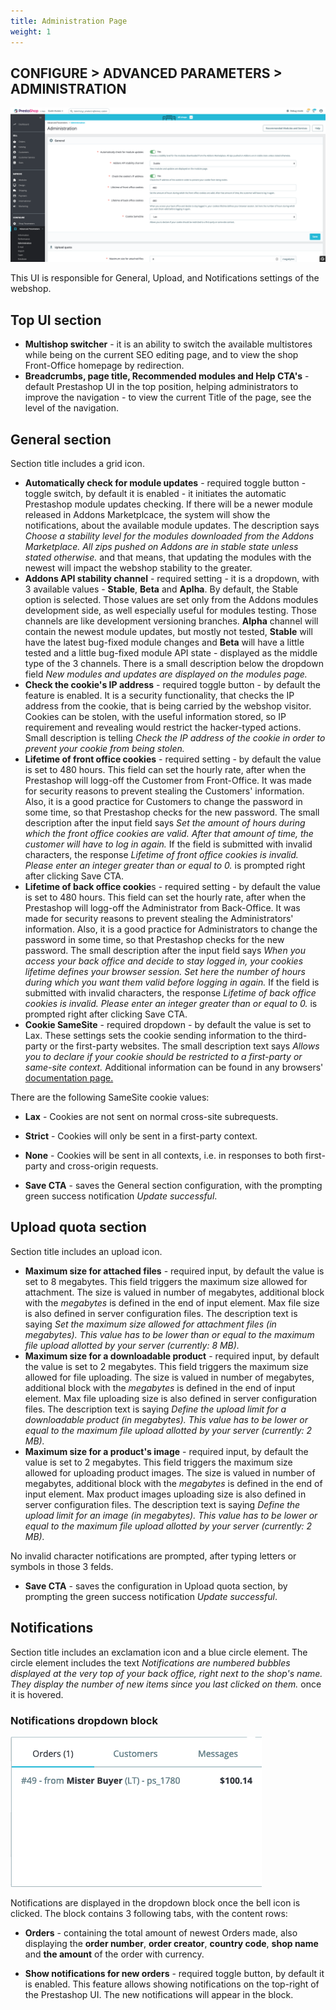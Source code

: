 ```yaml
---
title: Administration Page
weight: 1
---
```


## CONFIGURE > ADVANCED PARAMETERS > ADMINISTRATION

![Administration](static/img/configure-administration.png)

This UI is responsible for General, Upload, and Notifications settings of the webshop.

## Top UI section

- **Multishop switcher** - it is an ability to switch the available multistores while being on the current SEO editing page, and to view the shop Front-Office homepage by redirection.
- **Breadcrumbs, page title, Recommended modules and Help CTA's** - default Prestashop UI in the top position, helping administrators to improve the navigation - to view the current Title of the page, see the level of the navigation.

## General section

Section title includes a grid icon.

- **Automatically check for module updates** - required toggle button - toggle switch, by default it is enabled - it initiates the automatic Prestashop module updates checking. If there will be a newer module released in Addons Marketplcace, the system will show the notifications, about the available module updates. The description says _Choose a stability level for the modules downloaded from the Addons Marketplace. All zips pushed on Addons are in stable state unless stated otherwise._ and that means, that updating the modules with the newest will impact the webshop stability to the greater.
- **Addons API stability channel** - required setting - it is a dropdown, with 3 available values - **Stable**, **Beta** and **Aplha**. By default, the Stable option is selected. Those values are set only from the Addons modules development side, as well especially useful for modules testing. Those channels are like development versioning branches. **Alpha** channel will contain the newest module updates, but mostly not tested, **Stable** will have the latest bug-fixed module changes and **Beta** will have a little tested and a little bug-fixed module API state - displayed as the middle type of the 3 channels. There is a small description below the dropdown field _New modules and updates are displayed on the modules page._
- **Check the cookie's IP address** - required toggle button - by default the feature is enabled. It is a security functionality, that checks the IP address from the cookie, that is being carried by the webshop visitor. Cookies can be stolen, with the useful information stored, so IP requirement and revealing would restrict the hacker-typed actions. Small description is telling _Check the IP address of the cookie in order to prevent your cookie from being stolen._
- **Lifetime of front office cookies** - required setting - by default the value is set to 480 hours. This field can set the hourly rate, after when the Prestashop will logg-off the Customer from Front-Office. It was made for security reasons to prevent stealing the Customers' information. Also, it is a good practice for Customers to change the password in some time, so that Prestashop checks for the new password. The small description after the input field says _Set the amount of hours during which the front office cookies are valid. After that amount of time, the customer will have to log in again._ If the field is submitted with invalid characters, the response _Lifetime of front office cookies is invalid. Please enter an integer greater than or equal to 0._ is prompted right after clicking Save CTA. 
- **Lifetime of back office cookie**s - required setting - by default the value is set to 480 hours. This field can set the hourly rate, after when the Prestashop will logg-off the Administrator from Back-Office. It was made for security reasons to prevent stealing the Administrators' information. Also, it is a good practice for Administrators to change the password in some time, so that Prestashop checks for the new password. The small description after the input field says _When you access your back office and decide to stay logged in, your cookies lifetime defines your browser session. Set here the number of hours during which you want them valid before logging in again._ If the field is submitted with invalid characters, the response _Lifetime of back office cookies is invalid. Please enter an integer greater than or equal to 0._ is prompted right after clicking Save CTA. 
- **Cookie SameSite** - required dropdown - by default the value is set to Lax. These settings sets the cookie sending information to the third-party or the first-party websites. The small description text says _Allows you to declare if your cookie should be restricted to a first-party or same-site context._ Additional information can be found in any browsers' [documentation page.](https://developer.mozilla.org/en-US/docs/Web/HTTP/Headers/Set-Cookie/SameSite) 

There are the following SameSite cookie values:
  - **Lax** - Cookies are not sent on normal cross-site subrequests.
  - **Strict** - Cookies will only be sent in a first-party context.
  - **None** - Cookies will be sent in all contexts, i.e. in responses to both first-party and cross-origin requests. 

- **Save CTA** - saves the General section configuration, with the prompting green success notification _Update successful_.

## Upload quota section

Section title includes an upload icon.

- **Maximum size for attached files** - required input, by default the value is set to 8 megabytes. This field triggers the maximum size allowed for attachment. The size is valued in number of megabytes, additional block with the _megabytes_ is defined in the end of input element. Max file size is also defined in server configuration files. The description text is saying _Set the maximum size allowed for attachment files (in megabytes). This value has to be lower than or equal to the maximum file upload allotted by your server (currently: 8 MB)._
- **Maximum size for a downloadable product** - required input, by default the value is set to 2 megabytes. This field triggers the maximum size allowed for file uploading. The size is valued in number of megabytes, additional block with the _megabytes_ is defined in the end of input element. Max file uploading size is also defined in server configuration files. The description text is saying _Define the upload limit for a downloadable product (in megabytes). This value has to be lower or equal to the maximum file upload allotted by your server (currently: 2 MB)._
- **Maximum size for a product's image** - required input, by default the value is set to 2 megabytes. This field triggers the maximum size allowed for uploading product images. The size is valued in number of megabytes, additional block with the _megabytes_ is defined in the end of input element. Max product images uploading size is also defined in server configuration files. The description text is saying _Define the upload limit for an image (in megabytes). This value has to be lower or equal to the maximum file upload allotted by your server (currently: 2 MB)._

No invalid character notifications are prompted, after typing letters or symbols in those 3 felds. 

- **Save CTA** - saves the configuration in Upload quota section, by prompting the green success notification _Update successful_.

## Notifications

Section title includes an exclamation icon and a blue circle element. The circle element includes the text _Notifications are numbered bubbles displayed at the very top of your back office, right next to the shop's name. They display the number of new items since you last clicked on them._ once it is hovered.

### Notifications dropdown block

![Notifications dropdown block](static/img/notifications-dropdown-block.png)

Notifications are displayed in the dropdown block once the bell icon is clicked. The block contains 3 following tabs, with the content rows:
- **Orders** - containing the total amount of newest Orders made, also displaying the **order number**, **order creator**, **country code**, **shop name** and **the amount** of the order with currency.

- **Show notifications for new orders** - required toggle button, by default it is enabled. This feature allows showing notifications on the top-right of the Prestashop UI. The new notifications will appear in the block.
